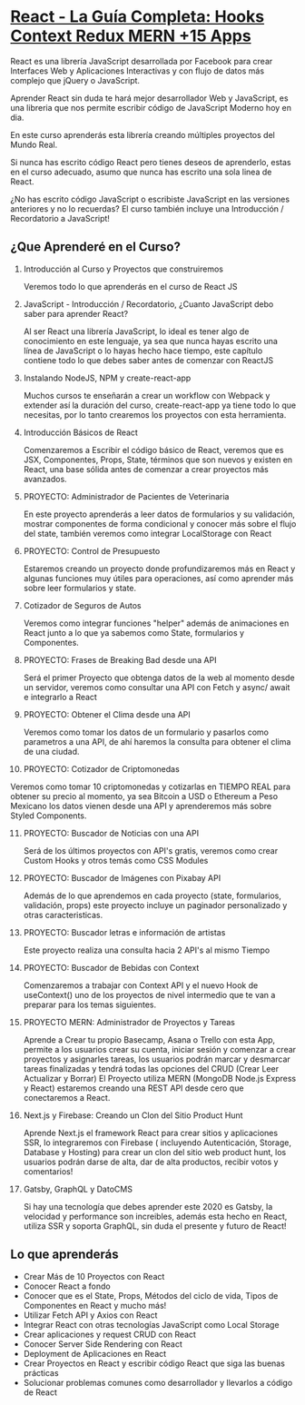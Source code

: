 # [React - La Guía Completa: Hooks Context Redux MERN +15 Apps](https://www.udemy.com/course/react-de-principiante-a-experto-creando-mas-de-10-aplicaciones)

React es una librería JavaScript desarrollada por Facebook para crear Interfaces Web y Aplicaciones Interactivas y con flujo de datos más complejo que  jQuery o JavaScript.

Aprender React sin duda te hará mejor desarrollador Web y JavaScript, es una libreria que nos permite escribir código de JavaScript Moderno hoy en dia.

En este curso aprenderás esta librería creando múltiples proyectos del Mundo Real.

Si nunca has escrito  código React pero tienes deseos de aprenderlo, estas en el curso adecuado, asumo que nunca has escrito una sola linea de React.

¿No has escrito código JavaScript o escribiste JavaScript en las versiones anteriores y no lo recuerdas? El curso también incluye una Introducción / Recordatorio a JavaScript!



## ¿Que Aprenderé en el Curso?

1. Introducción al Curso y Proyectos que construiremos

   Veremos todo lo que aprenderás en el curso de React JS

2. JavaScript - Introducción / Recordatorio, ¿Cuanto JavaScript debo saber para aprender React?

   Al ser React una  librería JavaScript, lo ideal es tener algo de conocimiento en este lenguaje, ya sea que nunca hayas escrito una línea de JavaScript o lo hayas hecho hace tiempo, este capítulo contiene todo lo que debes saber antes de comenzar con ReactJS

1. Instalando NodeJS, NPM y create-react-app

   Muchos cursos te enseñarán a crear un workflow con Webpack y extender así la duración del curso,  create-react-app ya tiene todo lo que necesitas, por lo tanto crearemos los proyectos con esta herramienta.

4. Introducción Básicos de React

   Comenzaremos a Escribir el código básico de React, veremos que es JSX, Componentes, Props, State, términos que son nuevos y existen en React, una base sólida antes de comenzar a crear proyectos más avanzados.

5. PROYECTO: Administrador de Pacientes de Veterinaria

   En este proyecto aprenderás a leer datos de formularios y su validación, mostrar componentes de forma condicional y conocer más sobre el flujo del state, también veremos como integrar LocalStorage con React

6. PROYECTO: Control de Presupuesto

   Estaremos creando un proyecto donde profundizaremos más en React y algunas funciones muy útiles para operaciones, así como aprender más sobre leer formularios y state.

7. Cotizador de Seguros de Autos

   Veremos como integrar funciones "helper" además de animaciones en React junto a lo que ya sabemos como State, formularios y Componentes.

8. PROYECTO: Frases de Breaking Bad desde una API

   Será el primer Proyecto que obtenga datos de la web al momento desde un servidor, veremos como consultar una API con Fetch y async/ await e integrarlo a React

9. PROYECTO: Obtener el Clima desde una API

   Veremos como tomar los datos de un formulario y pasarlos como parametros a una API, de ahí haremos la consulta para obtener el clima de una ciudad.

10. PROYECTO: Cotizador de Criptomonedas

   Veremos como tomar 10 criptomonedas y cotizarlas en TIEMPO REAL para obtener su precio al momento, ya sea Bitcoin a USD o Ethereum a Peso Mexicano los datos vienen desde una API y aprenderemos más sobre Styled Components.

11. PROYECTO: Buscador de Noticias con una API
    
    Será de los últimos proyectos con API's gratis, veremos como crear Custom Hooks y otros temás como CSS Modules

12. PROYECTO: Buscador de Imágenes con Pixabay API
       
       Además de lo que aprendemos en cada proyecto (state, formularios, validación, props) este proyecto incluye un paginador personalizado y otras caracteristicas.

13. PROYECTO: Buscador letras e información de artistas

       Este proyecto realiza una consulta hacia 2 API's al mismo Tiempo

14. PROYECTO: Buscador de Bebidas con Context

      Comenzaremos a trabajar con Context API y el nuevo Hook de useContext() uno de los proyectos de nivel intermedio que te van a preparar para los temas siguientes.

15. PROYECTO MERN: Administrador de Proyectos y Tareas

      Aprende a Crear tu propio Basecamp, Asana o Trello con esta App, permite a los usuarios crear su cuenta, iniciar sesión y comenzar a crear proyectos y asignarles tareas, los usuarios podrán marcar y desmarcar tareas finalizadas y tendrá todas las opciones del CRUD (Crear Leer Actualizar y Borrar)
      El Proyecto utiliza MERN (MongoDB Node.js Express y React) estaremos creando una REST API desde cero que conectaremos a React.

16. Next.js y Firebase: Creando un Clon del Sitio Product Hunt

      Aprende Next.js el framework React para crear sitios y aplicaciones SSR, lo integraremos con Firebase ( incluyendo Autenticación, Storage, Database y Hosting) para crear un clon del sitio web product hunt, los usuarios podrán darse de alta, dar de alta productos, recibir votos y comentarios!

17. Gatsby, GraphQL y DatoCMS

      Si hay una tecnología que debes aprender este 2020 es Gatsby, la velocidad y performance son increibles, además esta hecho en React, utiliza SSR y soporta GraphQL, sin duda el presente y futuro de React!

## Lo que aprenderás
* Crear Más de 10 Proyectos con React
* Conocer React a fondo
* Conocer que es el State, Props, Métodos del ciclo de vida, Tipos de Componentes en React y mucho más!
* Utilizar Fetch API y Axios con React
* Integrar React con otras tecnologías JavaScript como Local Storage
* Crear aplicaciones y request CRUD con React
* Conocer Server Side Rendering con React
* Deployment de Aplicaciones en React
* Crear Proyectos en React y escribir código React que siga las buenas prácticas
* Solucionar problemas comunes como desarrollador y llevarlos a código de React
